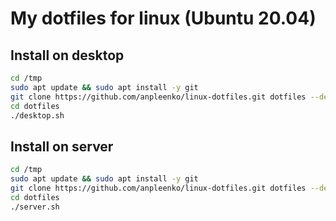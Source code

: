 # My dotfiles for linux (Ubuntu 20.04)


## Install on desktop

```bash
cd /tmp
sudo apt update && sudo apt install -y git
git clone https://github.com/anpleenko/linux-dotfiles.git dotfiles --depth=1
cd dotfiles
./desktop.sh
```

## Install on server

```bash
cd /tmp
sudo apt update && sudo apt install -y git
git clone https://github.com/anpleenko/linux-dotfiles.git dotfiles --depth=1
cd dotfiles
./server.sh
```
